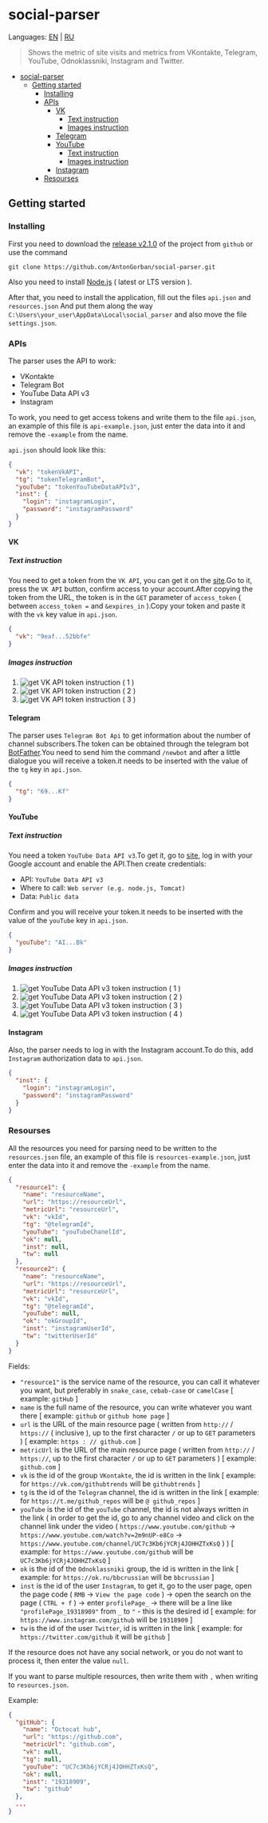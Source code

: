 # social-parser

Languages: [EN](https://github.com/AntonGorban/social-parser/blob/main/README.md) | [RU](https://github.com/AntonGorban/social-parser/blob/main/README.RU.md)

> Shows the metric of site visits and metrics from VKontakte, Telegram, YouTube, Odnoklassniki, Instagram and Twitter.

- [social-parser](#social-parser)
  - [Getting started](#getting-started)
    - [Installing](#installing)
    - [APIs](#apis)
      - [VK](#vk)
        - [Text instruction](#text-instruction)
        - [Images instruction](#images-instruction)
      - [Telegram](#telegram)
      - [YouTube](#youtube)
        - [Text instruction](#text-instruction-1)
        - [Images instruction](#images-instruction-1)
      - [Instagram](#instagram)
    - [Resourses](#resourses)

## Getting started

### Installing

First you need to download the [release v2.1.0](https://github.com/AntonGorban/social-parser/releases/tag/2.1.0) of the project from `github` or use the command

```Shell
git clone https://github.com/AntonGorban/social-parser.git
```

Also you need to install [Node.js](https://nodejs.org) ( latest or LTS version ).

After that, you need to install the application, fill out the files `api.json` and `resources.json` And put them along the way `C:\Users\your_user\AppData\Local\social_parser` and also move the file `settings.json`.

### APIs

The parser uses the API to work:

- VKontakte
- Telegram Bot
- YouTube Data API v3
- Instagram

To work, you need to get access tokens and write them to the file `api.json`, an example of this file is `api-example.json`, just enter the data into it and remove the `-example` from the name.

`api.json` should look like this:

```json
{
  "vk": "tokenVkAPI",
  "tg": "tokenTelegramBot",
  "youTube": "tokenYouTubeDataAPIv3",
  "inst": {
    "login": "instagramLogin",
    "password": "instagramPassword"
  }
}
```

#### VK

##### Text instruction

You need to get a token from the `VK API`, you can get it on the [site](https://vkhost.github.io/).Go to it, press the `VK API` button, confirm access to your account.After copying the token from the URL, the token is in the `GET` parameter of `access_token` ( between `access_token =` and `&expires_in` ).Copy your token and paste it with the `vk` key value in `api.json`.

```json
{
  "vk": "9eaf...52bbfe"
}
```

##### Images instruction

1. ![get VK API token instruction ( 1 )](https://i.imgur.com/TzPqYiC.png)
2. ![get VK API token instruction ( 2 )](https://i.imgur.com/xvhUKDq.png)
3. ![get VK API token instruction ( 3 )](https://i.imgur.com/Q8iQ1Nt.png)

#### Telegram

The parser uses `Telegram Bot Api` to get information about the number of channel subscribers.The token can be obtained through the telegram bot [BotFather](https://t.me/BotFather).You need to send him the command `/newbot` and after a little dialogue you will receive a token.it needs to be inserted with the value of the `tg` key in `api.json`.

```json
{
  "tg": "69...Kf"
}
```

#### YouTube

##### Text instruction

You need a token `YouTube Data API v3`.To get it, go to [site](https://console.developers.google.com/apis/library/youtube.googleapis.com), log in with your Google account and enable the API.Then create credentials:

- API: `YouTube Data API v3`
- Where to call: `Web server (e.g. node.js, Tomcat)`
- Data: `Public data`

Confirm and you will receive your token.it needs to be inserted with the value of the `youTube` key in `api.json`.

```json
{
  "youTube": "AI...Bk"
}
```

##### Images instruction

1. ![get YouTube Data API v3 token instruction ( 1 )](https://i.imgur.com/YUkhN72.png)
2. ![get YouTube Data API v3 token instruction ( 2 )](https://i.imgur.com/iH6oCz1.png)
3. ![get YouTube Data API v3 token instruction ( 3 )](https://i.imgur.com/0W5OR2J.png)
4. ![get YouTube Data API v3 token instruction ( 4 )](https://i.imgur.com/nFWe0Mp.png)

#### Instagram

Also, the parser needs to log in with the Instagram account.To do this, add `Instagram` authorization data to `api.json`.

```json
{
  "inst": {
    "login": "instagramLogin",
    "password": "instagramPassword"
  }
}
```

### Resourses

All the resources you need for parsing need to be written to the `resources.json` file, an example of this file is `resources-example.json`, just enter the data into it and remove the `-example` from the name.

```json
{
  "resource1": {
    "name": "resourceName",
    "url": "https://resourceUrl",
    "metricUrl": "resourceUrl",
    "vk": "vkId",
    "tg": "@telegramId",
    "youTube": "youTubeChanelId",
    "ok": null,
    "inst": null,
    "tw": null
  },
  "resource2": {
    "name": "resourceName",
    "url": "https://resourceUrl",
    "metricUrl": "resourceUrl",
    "vk": "vkId",
    "tg": "@telegramId",
    "youTube": null,
    "ok": "okGroupId",
    "inst": "instagramUserId",
    "tw": "twitterUserId"
  }
}
```

Fields:

- `"resource1"` is the service name of the resource, you can call it whatever you want, but preferably in `snake_case`, `cebab-case` or `camelCase` [ example: `gitHub` ]
- `name` is the full name of the resource, you can write whatever you want there [ example: `github` or `github home page` ]
- `url` is the URL of the main resource page ( written from `http://` / `https://` ( inclusive ), up to the first character `/` or up to `GET` parameters ) [ example: `https : // github.com` ]
- `metricUrl` is the URL of the main resource page ( written from `http://` / `https://`, up to the first character `/` or up to `GET` parameters ) [ example: `github.com` ]
- `vk` is the id of the group `VKontakte`, the id is written in the link [ example: for `https://vk.com/githubtrends` will be `githubtrends` ]
- `tg` is the id of the `Telegram` channel, the id is written in the link [ example: for `https://t.me/github_repos` will be `@ github_repos` ]
- `youTube` is the id of the `youTube` channel, the id is not always written in the link ( in order to get the id, go to any channel video and click on the channel link under the video ( `https://www.youtube.com/github` -> `https://www.youtube.com/watch?v=2m9nUP-e8Co` -> `https://www.youtube.com/channel/UC7c3Kb6jYCRj4JOHHZTxKsQ` ) ) [ example: for `https://www.youtube.com/github` will be `UC7c3Kb6jYCRj4JOHHZTxKsQ` ]
- `ok` is the id of the `Odnoklassniki` group, the id is written in the link [ example: for `https://ok.ru/bbcrussian` will be `bbcrussian` ]
- `inst` is the id of the user `Instagram`, to get it, go to the user page, open the page code ( `RMB` -> `View the page code` ) -> open the search on the page ( `CTRL + f` ) -> enter `profilePage_` -> there will be a line like `"profilePage_19318909"` from `_` to `"` - this is the desired id [ example: for `https://www.instagram.com/github` will be `19318909` ]
- `tw` is the id of the user `Twitter`, id is written in the link [ example: for `https://twitter.com/github` it will be `github` ]

If the resource does not have any social network, or you do not want to process it, then enter the value `null`.

If you want to parse multiple resources, then write them with `,` when writing to `resources.json`.

Example:

```json
{
  "gitHub": {
    "name": "Octocat hub",
    "url": "https://github.com",
    "metricUrl": "github.com",
    "vk": null,
    "tg": null,
    "youTube": "UC7c3Kb6jYCRj4JOHHZTxKsQ",
    "ok": null,
    "inst": "19318909",
    "tw": "github"
  },
  ...
}
```
